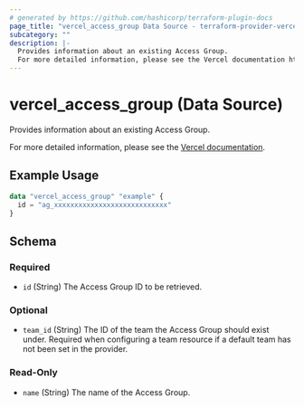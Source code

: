 ```yaml
---
# generated by https://github.com/hashicorp/terraform-plugin-docs
page_title: "vercel_access_group Data Source - terraform-provider-vercel"
subcategory: ""
description: |-
  Provides information about an existing Access Group.
  For more detailed information, please see the Vercel documentation https://vercel.com/docs/accounts/team-members-and-roles/access-groups.
---
```


# vercel_access_group (Data Source)

Provides information about an existing Access Group.

For more detailed information, please see the [Vercel documentation](https://vercel.com/docs/accounts/team-members-and-roles/access-groups).

## Example Usage

```terraform
data "vercel_access_group" "example" {
  id = "ag_xxxxxxxxxxxxxxxxxxxxxxxxxxxx"
}
```

<!-- schema generated by tfplugindocs -->
## Schema

### Required

- `id` (String) The Access Group ID to be retrieved.

### Optional

- `team_id` (String) The ID of the team the Access Group should exist under. Required when configuring a team resource if a default team has not been set in the provider.

### Read-Only

- `name` (String) The name of the Access Group.
